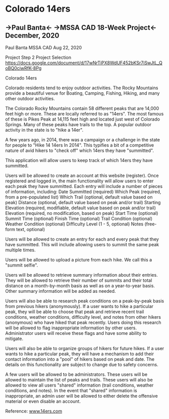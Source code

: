 # Colorado 14ers
->Paul Banta<-
->MSSA CAD 18-Week Project<-
December, 2020
---
Paul Banta
MSSA CAD
Aug 22, 2020


Project Step 2
Project Selection
https://docs.google.com/document/d/17wNrTiPX8WdUF452bKSr7iSwJtL_QoBQ0ciwRfK-8Pg


Colorado 14ers

Colorado residents tend to enjoy outdoor activities. The Rocky Mountains provide a beautiful venue for Boating, Camping, Fishing, Hiking, and many other outdoor activities.

The Colorado Rocky Mountains contain 58 different peaks that are 14,000 feet high or more. These are locally referred to as "14ers". The most famous of these is Pikes Peak at 14,115 feet high and located just west of Colorado Springs. Many of these peaks have trails to the top. A popular outdoor activity in the state is to "hike a 14er".

A few years ago, in 2014, there was a campaign or a challenge in the state for people to "Hike 14 14ers In 2014". This typifies a bit of a competitive nature of avid hikers to "check off" which 14ers they have "summitted".

This application will allow users to keep track of which 14ers they have summitted.

Users will be allowed to create an account at this website (register). Once registered and logged in, the main functionality will allow users to enter each peak they have summitted. Each entry will include a number of pieces of information, including:
Date Summitted (required)
Which Peak (required, from a pre-populated list)
Which Trail (optional, default value based on peak)
Distance (optional, default value based on peak and/or trail)
Starting Elevation (required, modifiable, default value based on peak and/or trail)
Elevation (required, no modification, based on peak)
Start Time (optional)
Summit Time (optional)
Finish Time (optional)
Trail Condition (optional)
Weather Condition (optional)
Difficulty Level (1 - 5, optional)
Notes (free-form text, optional)

Users will be allowed to create an entry for each and every peak that they have summitted. This will include allowing users to summit the same peak multiple times.

Users will be allowed to upload a picture from each hike. We call this a "summit selfie".

Users will be allowed to retrieve summary information about their entries. They will be allowed to retrieve their number of summits and their total distance on a month-by-month basis as well as on a year-to-year basis. Other summary information will be added as needed.

Users will also be able to research peak conditions on a peak-by-peak basis from previous hikers (anonymously). If a user wants to hike a particular peak, they will be able to choose that peak and retrieve recent trail conditions, weather conditions, difficulty level, and notes from other hikers (anonymous) who have hiked that peak recently. Users doing this research will be allowed to flag inappropriate information by other users. Administrator users will receive these flags and have some ability to mitigate.

Users will also be able to organize groups of hikers for future hikes. If a user wants to hike a particular peak, they will have a mechanism to add their contact information into a "pool" of hikers based on peak and date. The details on this functionality are subject to change due to safety concerns.

A few users will be allowed to be administrators. These users will be allowed to maintain the list of peaks and trails. These users will also be allowed to view all users "shared" information (trail conditions, weather conditions, and notes). In the event that "shared" information is inappropriate, an admin user will be allowed to either delete the offensive material or even disable an account.

Reference: www.14ers.com


